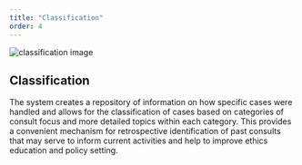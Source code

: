 ```yaml
---
title: "Classification"
order: 4
---
```


![classification image](/classification.jpg)

## Classification

The system creates a repository of information on how specific cases were handled and allows for the classification of cases based on categories of consult focus and more detailed topics within each category. This provides a convenient mechanism for retrospective identification of past consults that may serve to inform current activities and help to improve ethics education and policy setting.
